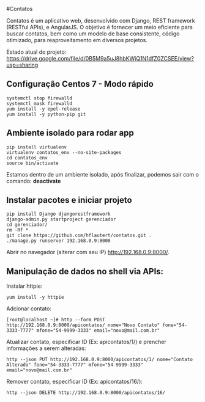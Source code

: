 #Contatos

Contatos é um aplicativo web, desenvolvido com Django, REST framework (RESTful APIs), e AngularJS.
O objetivo é fornecer um meio eficiente para buscar contatos, bem como um modelo de base consistente, código otimizado, para reaproveitamento em diversos projetos.

Estado atual do projeto:
https://drive.google.com/file/d/0B5M9a5uJ8hbKWjQ1N1dfZ0ZCSEE/view?usp=sharing

## Configuração Centos 7 - Modo rápido
````shell
systemctl stop firewalld
systemctl mask firewalld
yum install -y epel-release
yum install -y python-pip git
````
## Ambiente isolado para rodar app
````shell
pip install virtualenv
virtualenv contatos_env --no-site-packages
cd contatos_env 
source bin/activate
````
Estamos dentro de um ambiente isolado, após finalizar, podemos sair com o comando: **deactivate**
## Instalar pacotes e iniciar projeto
````shell
pip install Django djangorestframework
django-admin.py startproject gerenciador
cd gerenciador/
rm -Rf *
git clone https://github.com/hflautert/contatos.git .
./manage.py runserver 192.168.0.9:8000
````

Abrir no navegador (alterar com seu IP) http://192.168.0.9:8000/. 


## Manipulação de dados no shell via APIs:
Instalar httpie:
````shell
yum install -y httpie
````

Adcionar contato:
````shell
[root@localhost ~]# http --form POST http://192.168.0.9:8000/apicontatos/ nome="Novo Contato" fone="54-3333-7777" mfone="54-9999-3333" email="novo@mail.com.br"
````

Atualizar contato, especificar ID (Ex: apicontatos/1/) e prencher informações a serem alteradas:
````shell
http --json PUT http://192.168.0.9:8000/apicontatos/1/ nome="Contato Alterado" fone="54-3333-7777" mfone="54-9999-3333" email="novo@mail.com.br"
````

Remover contato, especificar ID (Ex: apicontatos/16/):
````shell
http --json DELETE http://192.168.0.9:8000/apicontatos/16/
````

